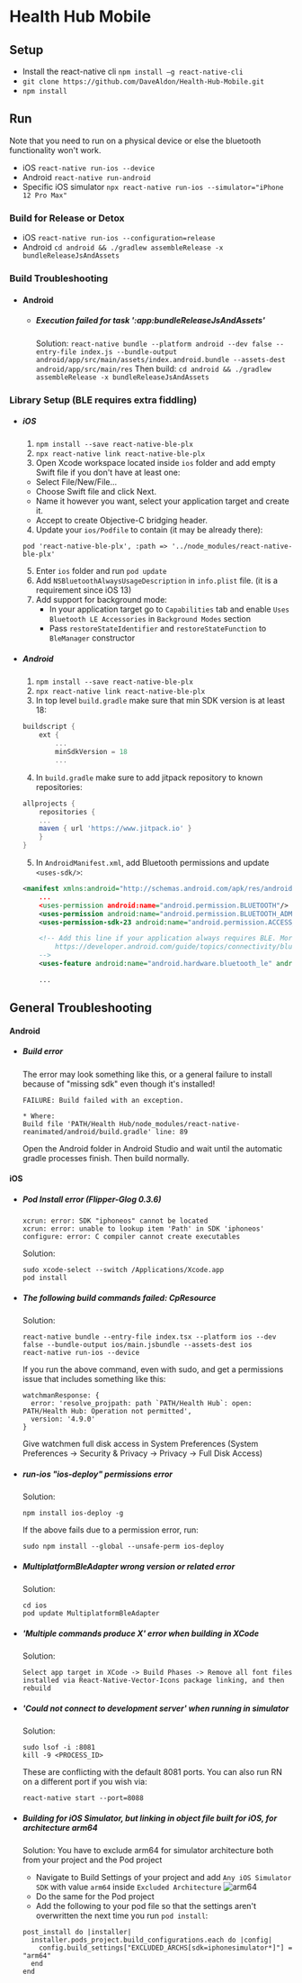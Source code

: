 # Health Hub Mobile

## Setup

- Install the react-native cli `npm install –g react-native-cli`
- `git clone https://github.com/DaveAldon/Health-Hub-Mobile.git`
- `npm install`

## Run

Note that you need to run on a physical device or else the bluetooth functionality won't work.

- iOS `react-native run-ios --device`
- Android `react-native run-android`
- Specific iOS simulator `npx react-native run-ios --simulator="iPhone 12 Pro Max"`

### Build for Release or Detox

- iOS `react-native run-ios --configuration=release`
- Android `cd android && ./gradlew assembleRelease -x bundleReleaseJsAndAssets`

### Build Troubleshooting

- #### Android
  - ##### Execution failed for task ':app:bundleReleaseJsAndAssets'
    Solution: `react-native bundle --platform android --dev false --entry-file index.js --bundle-output android/app/src/main/assets/index.android.bundle --assets-dest android/app/src/main/res`
    Then build: `cd android && ./gradlew assembleRelease -x bundleReleaseJsAndAssets`

### Library Setup (BLE requires extra fiddling)

- ##### iOS

  1. `npm install --save react-native-ble-plx`
  2. `npx react-native link react-native-ble-plx`
  3. Open Xcode workspace located inside `ios` folder and add empty Swift file if you don't have at least one:

  - Select File/New/File...
  - Choose Swift file and click Next.
  - Name it however you want, select your application target and create it.
  - Accept to create Objective-C bridging header.

  4. Update your `ios/Podfile` to contain (it may be already there):

  ```
  pod 'react-native-ble-plx', :path => '../node_modules/react-native-ble-plx'
  ```

  5. Enter `ios` folder and run `pod update`
  6. Add `NSBluetoothAlwaysUsageDescription` in `info.plist` file. (it is a requirement since iOS 13)
  7. Add support for background mode:
     - In your application target go to `Capabilities` tab and enable `Uses Bluetooth LE Accessories` in `Background Modes` section
     - Pass `restoreStateIdentifier` and `restoreStateFunction` to `BleManager` constructor

- ##### Android

  1. `npm install --save react-native-ble-plx`
  2. `npx react-native link react-native-ble-plx`
  3. In top level `build.gradle` make sure that min SDK version is at least 18:

  ```groovy
  buildscript {
      ext {
          ...
          minSdkVersion = 18
          ...
  ```

  4. In `build.gradle` make sure to add jitpack repository to known repositories:

  ```groovy
  allprojects {
      repositories {
      ...
      maven { url 'https://www.jitpack.io' }
      }
  }
  ```

  5. In `AndroidManifest.xml`, add Bluetooth permissions and update `<uses-sdk/>`:

  ```xml
  <manifest xmlns:android="http://schemas.android.com/apk/res/android"
      ...
      <uses-permission android:name="android.permission.BLUETOOTH"/>
      <uses-permission android:name="android.permission.BLUETOOTH_ADMIN"/>
      <uses-permission-sdk-23 android:name="android.permission.ACCESS_FINE_LOCATION"/>

      <!-- Add this line if your application always requires BLE. More info can be found on:
          https://developer.android.com/guide/topics/connectivity/bluetooth-le.html#permissions
      -->
      <uses-feature android:name="android.hardware.bluetooth_le" android:required="true"/>

      ...
  ```

## General Troubleshooting

#### Android

- ##### Build error

  The error may look something like this, or a general failure to install because of "missing sdk" even though it's installed!

  ```
  FAILURE: Build failed with an exception.

  * Where:
  Build file 'PATH/Health Hub/node_modules/react-native-reanimated/android/build.gradle' line: 89
  ```

  Open the Android folder in Android Studio and wait until the automatic gradle processes finish. Then build normally.

#### iOS

- ##### Pod Install error (Flipper-Glog 0.3.6)
  ```
  xcrun: error: SDK "iphoneos" cannot be located
  xcrun: error: unable to lookup item 'Path' in SDK 'iphoneos'
  configure: error: C compiler cannot create executables
  ```
  Solution:
  ```
  sudo xcode-select --switch /Applications/Xcode.app
  pod install
  ```
- ##### The following build commands failed: CpResource
  Solution:
  ```
  react-native bundle --entry-file index.tsx --platform ios --dev false --bundle-output ios/main.jsbundle --assets-dest ios
  react-native run-ios --device
  ```
  If you run the above command, even with sudo, and get a permissions issue that includes something like this:
  ```
  watchmanResponse: {
    error: 'resolve_projpath: path `PATH/Health Hub`: open: PATH/Health Hub: Operation not permitted',
    version: '4.9.0'
  }
  ```
  Give watchmen full disk access in System Preferences (System Preferences -> Security & Privacy -> Privacy -> Full Disk Access)
- ##### run-ios "ios-deploy" permissions error
  Solution:
  ```
  npm install ios-deploy -g
  ```
  If the above fails due to a permission error, run:
  ```
  sudo npm install --global --unsafe-perm ios-deploy
  ```
- ##### MultiplatformBleAdapter wrong version or related error
  Solution:
  ```
  cd ios
  pod update MultiplatformBleAdapter
  ```
- ##### 'Multiple commands produce X' error when building in XCode
  Solution:
  ```
  Select app target in XCode -> Build Phases -> Remove all font files installed via React-Native-Vector-Icons package linking, and then rebuild
  ```
- ##### 'Could not connect to development server' when running in simulator

  Solution:

  ```
  sudo lsof -i :8081
  kill -9 <PROCESS_ID>
  ```

  These are conflicting with the default 8081 ports. You can also run RN on a different port if you wish via:

  ```
  react-native start --port=8088
  ```

- ##### Building for iOS Simulator, but linking in object file built for iOS, for architecture arm64
  Solution: You have to exclude arm64 for simulator architecture both from your project and the Pod project
  - Navigate to Build Settings of your project and add `Any iOS Simulator SDK` with value `arm64` inside `Excluded Architecture`
    ![arm64](documentation/arm64.png)
  - Do the same for the Pod project
  - Add the following to your pod file so that the settings aren't overwritten the next time you run `pod install`:
  ```
  post_install do |installer|
    installer.pods_project.build_configurations.each do |config|
      config.build_settings["EXCLUDED_ARCHS[sdk=iphonesimulator*]"] = "arm64"
    end
  end
  ```
